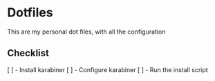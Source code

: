 Dotfiles
========

This are my personal dot files, with all the configuration


## Checklist

[ ] - Install karabiner
[ ] - Configure karabiner
[ ] - Run the install  script
